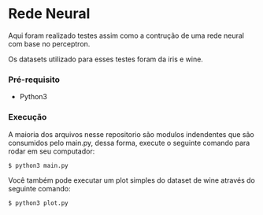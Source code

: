 # Rede Neural

Aqui foram realizado testes assim como a contrução de uma rede neural com base no perceptron.

Os datasets utilizado para esses testes foram da iris e wine.

### Pré-requisito
 - Python3

### Execução
A maioria dos arquivos nesse repositorio são modulos indendentes que são consumidos pelo main.py, dessa forma, execute o seguinte comando para rodar em seu computador:
```bash
$ python3 main.py
```
Você também pode executar um plot simples do dataset de wine através do seguinte comando:
```bash
$ python3 plot.py
```
